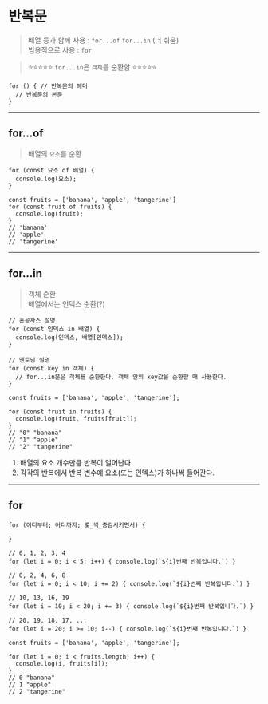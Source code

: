 # 반복문

> 배열 등과 함께 사용 : `for...of` `for...in` (더 쉬움)  
> 범용적으로 사용 : `for`

> ⭐️⭐️⭐️⭐️⭐️ `for...in`은 `객체`를 순환함 ⭐️⭐️⭐️⭐️⭐️

```JS
for () { // 반복문의 헤더
  // 반복문의 본문
}
```

---

## for...of

> 배열의 `요소`를 순환

```JS
for (const 요소 of 배열) {
  console.log(요소);
}
```

```JS
const fruits = ['banana', 'apple', 'tangerine']
for (const fruit of fruits) {
  console.log(fruit);
}
// 'banana'
// 'apple'
// 'tangerine'
```

---

## for...in

> 객체 순환  
> 배열에서는 인덱스 순환(?)

```JS
// 혼공자스 설명
for (const 인덱스 in 배열) {
  console.log(인덱스, 배열[인덱스]);
}

// 멘토님 설명
for (const key in 객체) {
  // for...in문은 객체를 순환한다. 객체 안의 key값을 순환할 때 사용한다.
}
```

```JS
const fruits = ['banana', 'apple', 'tangerine'];

for (const fruit in fruits) {
  console.log(fruit, fruits[fruit]);
}
// "0" "banana"
// "1" "apple"
// "2" "tangerine"
```

1. 배열의 요소 개수만큼 반복이 일어난다.
2. 각각의 반복에서 반복 변수에 요소(또는 인덱스)가 하나씩 들어간다.

---

## for

```JS
for (어디부터; 어디까지; 몇_씩_증감시키면서) {

}
```

```JS
// 0, 1, 2, 3, 4
for (let i = 0; i < 5; i++) { console.log(`${i}번째 반복입니다.`) }

// 0, 2, 4, 6, 8
for (let i = 0; i < 10; i += 2) { console.log(`${i}번째 반복입니다.`) }

// 10, 13, 16, 19
for (let i = 10; i < 20; i += 3) { console.log(`${i}번째 반복입니다.`) }

// 20, 19, 18, 17, ...
for (let i = 20; i >= 10; i--) { console.log(`${i}번째 반복입니다.`) }

```

```JS
const fruits = ['banana', 'apple', 'tangerine'];

for (let i = 0; i < fruits.length; i++) {
  console.log(i, fruits[i]);
}
// 0 "banana"
// 1 "apple"
// 2 "tangerine"
```
